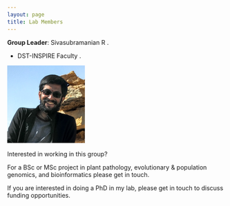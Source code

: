 ```yaml
---
layout: page
title: Lab Members
---
```



**Group Leader**: Sivasubramanian R . 
* DST-INSPIRE Faculty . 

![](/img/photo.png)

Interested in working in this group?

For a BSc or MSc project in plant pathology, evolutionary & population genomics, and bioinformatics please get in touch.

If you are interested in doing a PhD in my lab, please get in touch to discuss funding opportunities.
